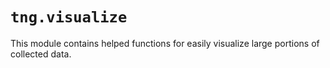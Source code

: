 # `tng.visualize`

This module contains helped functions for easily visualize large portions of collected data.
